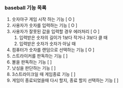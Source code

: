 ### baseball 기능 목록 

1. 숫자야구 게임 시작 하는 기능 [ O ]
2. 사용자가 숫자를 입력하는 기능 [ O ]
3. 사용자가 잘못된 값을 입력할 경우 에러처리 [ O ]
   1) 입력받은 숫자의 길이가 1보다 작거나 3보다 클 때
   2) 입력받은 숫자가 숫자가 아닐 때
4. 컴퓨터가 숫자를 랜덤으로 선택하는 기능 [ O ]
5. 스트라이커를 판독하는 기능 [ ]
6. 볼을 판독하는 기능 [ ]
7. 낫싱을 판단하는 기능 [ ]
8. 3스트라이크일 때 게임종료 기능 [ ]
9. 게임이 종료되었을때 다시 할지, 종료 할지 선택하는 기능 [ ]